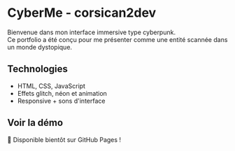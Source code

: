 # CyberMe - corsican2dev

Bienvenue dans mon interface immersive type cyberpunk.  
Ce portfolio a été conçu pour me présenter comme une entité scannée dans un monde dystopique.

## Technologies
- HTML, CSS, JavaScript
- Effets glitch, néon et animation
- Responsive + sons d'interface

## Voir la démo
🚀 Disponible bientôt sur GitHub Pages !
